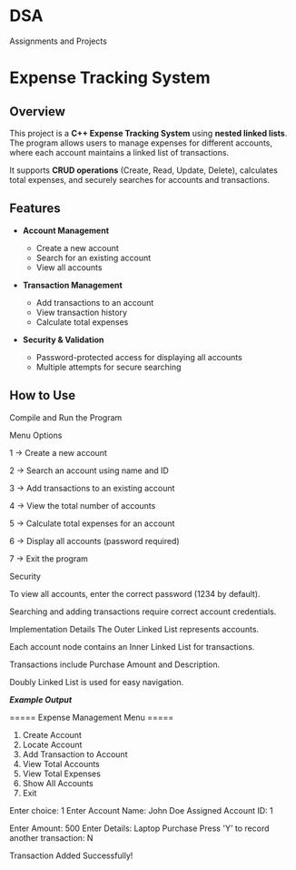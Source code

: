 # DSA
Assignments and Projects
# Expense Tracking System

## Overview
This project is a **C++ Expense Tracking System** using **nested linked lists**. The program allows users to manage expenses for different accounts, where each account maintains a linked list of transactions.

It supports **CRUD operations** (Create, Read, Update, Delete), calculates total expenses, and securely searches for accounts and transactions.

## Features
- **Account Management**
  - Create a new account
  - Search for an existing account
  - View all accounts
  
- **Transaction Management**
  - Add transactions to an account
  - View transaction history
  - Calculate total expenses

- **Security & Validation**
  - Password-protected access for displaying all accounts
  - Multiple attempts for secure searching

## How to Use
 Compile and Run the Program
 
  Menu Options

1 → Create a new account

2 → Search an account using name and ID

3 → Add transactions to an existing account

4 → View the total number of accounts

5 → Calculate total expenses for an account

6 → Display all accounts (password required)

7 → Exit the program

Security

To view all accounts, enter the correct password (1234 by default).

Searching and adding transactions require correct account credentials.

Implementation Details
The Outer Linked List represents accounts.

Each account node contains an Inner Linked List for transactions.

Transactions include Purchase Amount and Description.

Doubly Linked List is used for easy navigation.


*****Example Output*****

===== Expense Management Menu =====
1. Create Account
2. Locate Account
3. Add Transaction to Account
4. View Total Accounts
5. View Total Expenses
6. Show All Accounts
7. Exit

Enter choice: 1
Enter Account Name: John Doe
Assigned Account ID: 1

Enter Amount: 500
Enter Details: Laptop Purchase
Press 'Y' to record another transaction: N

Transaction Added Successfully!
